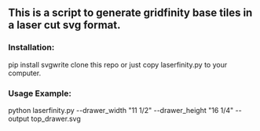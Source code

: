 ## This is a script to generate gridfinity base tiles in a laser cut svg format.  

### Installation:
pip install svgwrite
clone this repo or just copy laserfinity.py to your computer.

### Usage Example:
python laserfinity.py --drawer_width "11 1/2" --drawer_height "16 1/4" --output top_drawer.svg
